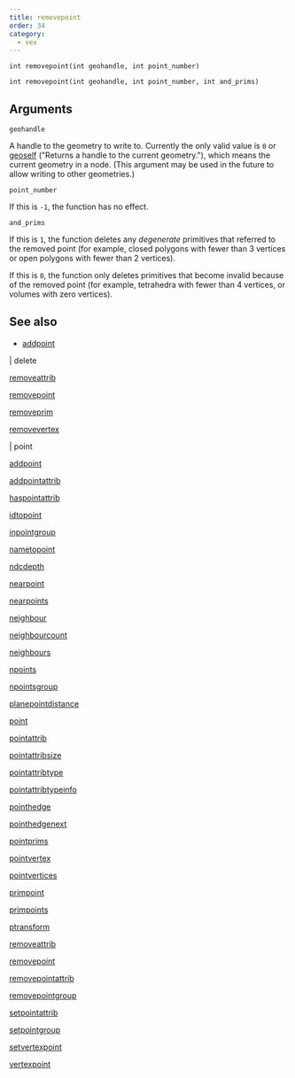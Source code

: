 ```yaml
---
title: removepoint
order: 34
category:
  - vex
---
```


`int removepoint(int geohandle, int point_number)`

`int removepoint(int geohandle, int point_number, int and_prims)`

## Arguments

`geohandle`

A handle to the geometry to write to. Currently the only valid value is `0` or [geoself](geoself.html) ("Returns a handle to the current geometry."), which means the current geometry in a node. (This argument may be used in the future to allow writing to other geometries.)

`point_number`

If this is `-1`, the function has no effect.

`and_prims`

If this is `1`, the function deletes any _degenerate_ primitives that referred to the removed point (for example, closed polygons with fewer than 3 vertices or open polygons with fewer than 2 vertices).

If this is `0`, the function only deletes primitives that become invalid because of the removed point (for example, tetrahedra with fewer than 4 vertices, or volumes with zero vertices).

## See also

- [addpoint](addpoint.html)

|
delete

[removeattrib](removeattrib.html)

[removepoint](removepoint.html)

[removeprim](removeprim.html)

[removevertex](removevertex.html)

|
point

[addpoint](addpoint.html)

[addpointattrib](addpointattrib.html)

[haspointattrib](haspointattrib.html)

[idtopoint](idtopoint.html)

[inpointgroup](inpointgroup.html)

[nametopoint](nametopoint.html)

[ndcdepth](ndcdepth.html)

[nearpoint](nearpoint.html)

[nearpoints](nearpoints.html)

[neighbour](neighbour.html)

[neighbourcount](neighbourcount.html)

[neighbours](neighbours.html)

[npoints](npoints.html)

[npointsgroup](npointsgroup.html)

[planepointdistance](planepointdistance.html)

[point](point.html)

[pointattrib](pointattrib.html)

[pointattribsize](pointattribsize.html)

[pointattribtype](pointattribtype.html)

[pointattribtypeinfo](pointattribtypeinfo.html)

[pointhedge](pointhedge.html)

[pointhedgenext](pointhedgenext.html)

[pointprims](pointprims.html)

[pointvertex](pointvertex.html)

[pointvertices](pointvertices.html)

[primpoint](primpoint.html)

[primpoints](primpoints.html)

[ptransform](ptransform.html)

[removeattrib](removeattrib.html)

[removepoint](removepoint.html)

[removepointattrib](removepointattrib.html)

[removepointgroup](removepointgroup.html)

[setpointattrib](setpointattrib.html)

[setpointgroup](setpointgroup.html)

[setvertexpoint](setvertexpoint.html)

[vertexpoint](vertexpoint.html)
